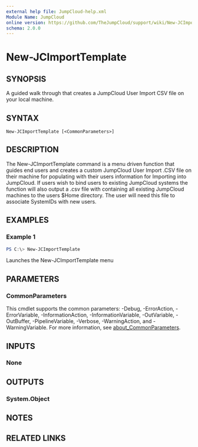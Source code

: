 ```yaml
---
external help file: JumpCloud-help.xml
Module Name: JumpCloud
online version: https://github.com/TheJumpCloud/support/wiki/New-JCImportTemplate
schema: 2.0.0
---
```


# New-JCImportTemplate

## SYNOPSIS
A guided walk through that creates a JumpCloud User Import CSV file on your local machine.

## SYNTAX

```
New-JCImportTemplate [<CommonParameters>]
```

## DESCRIPTION
The New-JCImportTemplate command is a menu driven function that guides end users and creates a custom JumpCloud User Import .CSV file on their machine for populating with their users information for Importing into JumpCloud.
If users wish to bind users to existing JumpCloud systems the function will also output a .csv file with containing all existing JumpCloud machines to the users $Home directory. The user will need this file to associate SystemIDs with new users.

## EXAMPLES

### Example 1
```powershell
PS C:\> New-JCImportTemplate
```

Launches the New-JCImportTemplate menu

## PARAMETERS

### CommonParameters
This cmdlet supports the common parameters: -Debug, -ErrorAction, -ErrorVariable, -InformationAction, -InformationVariable, -OutVariable, -OutBuffer, -PipelineVariable, -Verbose, -WarningAction, and -WarningVariable. For more information, see [about_CommonParameters](http://go.microsoft.com/fwlink/?LinkID=113216).

## INPUTS

### None
## OUTPUTS

### System.Object
## NOTES

## RELATED LINKS
